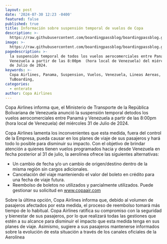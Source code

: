 ```yaml
---
layout: post
date: '2024-07-30 12:23 -0400'
featured: false
published: true
title: Información sobre suspensión temporal de vuelos de Copa
description: >-
  https://raw.githubusercontent.com/boardingpassblog/boardingpassblog.github.io/main/assets/images/Avion-Copa.jpg
image: >-
  https://raw.githubusercontent.com/boardingpassblog/boardingpassblog.github.io/main/assets/images/Avion-Copa.jpg
pagedescription: >-
  la suspensión temporal de todos los vuelos aerocomerciales entre Panamá y
  Venezuela a partir de las 8:00pm  (hora local de Venezuela) del miércoles 31
  de Julio de 2024.
keywords: >-
  Copa Airlines, Panama, Suspension, Vuelos, Venezuela, Lineas Aereas,
  TuBoarding, 
categories:
  - enterate
author: Copa Airlines
---
```

Copa Airlines informa que, el Ministerio de Transporte de la República Bolivariana de Venezuela anunció la suspensión temporal detodos los vuelos aerocomerciales entre Panamá y Venezuela a partir de las 8:00pm (hora local de Venezuela) del miércoles 31 de Julio de 2024.

Copa Airlines lamenta los inconvenientes que esta medida, fuera del control de la Empresa, 
pueda causar en los planes de viaje de sus pasajeros y hará todo lo posible para disminuir su impacto. Con el objetivo de brindar atención a quienes tienen vuelos programados hacia y desde Venezuela en fecha posterior al 31 de julio, la aerolínea ofrece las siguientes alternativas: 

- Un cambio de fecha y/o un cambio de origen/destino dentro de la misma región 
sin cargos adicionales.
- Cancelación del viaje manteniendo el valor del boleto en crédito para una 
fecha de viaje futura.
- Reembolso de boletos no utilizados y parcialmente utilizados. Puede gestionar 
su solicitud en www.copaair.com

Sobre la última opción, Copa Airlines informa que, debido al volumen de pasajeros 
afectados por esta medida, el proceso de reembolso tomará más tiempo de lo habitual. 
Copa Airlines ratifica su compromiso con la seguridad y bienestar de sus pasajeros, por 
lo que realizará todas las gestiones que estén a su alcance para disminuir el impacto que 
esta medida tenga en sus planes de viaje. Asimismo, sugiere a sus pasajeros mantenerse 
informados sobre la evolución de esta situación a través de los canales oficiales de la 
Aerolínea
